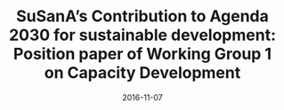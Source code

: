 ---
title: "SuSanA’s Contribution to Agenda 2030 for sustainable development: Position paper of Working Group 1 on Capacity Development"
#collection: publications
#permalink: /publication/forthcoming-peace-agreement-strength
date: 2016-11-07
#venue: 'SuSanA'
paperurl: '/files/publications/2016_Spuhler_et_al_SuSanA_WG1_Agenda2030.pdf'
link: 'https://www.susana.org/en/knowledge-hub/resources-and-publications/library/details/3345'
#code: 'link to ISA dataverse goes here'
#github: 'link to github repo goes here'
citation: 'Spuhler, D., Adams, M., Ddiba, D. and Tempel, A. 2016. &quot;SuSanA’s Contribution to Agenda 2030 for sustainable development: Position paper of Working Group 1 on Capacity Development.&quot; Sustainable Sanitation Alliance (SuSanA).'
---